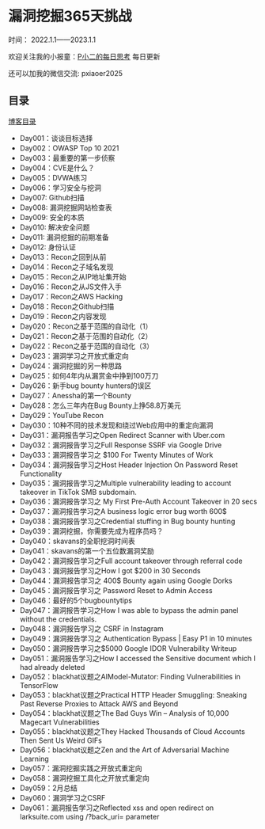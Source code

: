 # 漏洞挖掘365天挑战

时间： 2022.1.1——2023.1.1


欢迎关注我的小报童：[P小二的每日思考](https://xiaobot.net/p/pxiaoer)  每日更新


还可以加我的微信交流: pxiaoer2025

## 目录

[博客目录](https://pxiaoer.blog/2022/01/01/hacking-2022/)

- Day001：谈谈目标选择
- Day002：OWASP Top 10 2021
- Day003：最重要的第一步侦察
- Day004：CVE是什么？
- Day005：DVWA练习
- Day006：学习安全与挖洞
- Day007: Github扫描
- Day008: 漏洞挖掘网站检查表
- Day009: 安全的本质
- Day010: 解决安全问题
- Day011: 漏洞挖掘的前期准备
- Day012: 身份认证
- Day013：Recon之回到从前
- Day014：Recon之子域名发现
- Day015：Recon之从IP地址集开始
- Day016：Recon之从JS文件入手
- Day017：Recon之AWS Hacking
- Day018：Recon之Github扫描
- Day019：Recon之内容发现
- Day020：Recon之基于范围的自动化（1）
- Day021：Recon之基于范围的自动化（2）
- Day022：Recon之基于范围的自动化（3）
- Day023：漏洞学习之开放式重定向
- Day024：漏洞挖掘的另一种思路
- Day025：如何4年内从漏赏金中挣到100万刀
- Day026：新手bug bounty hunters的误区
- Day027：Anessha的第一个Bounty
- Day028：怎么三年内在Bug Bounty上挣58.8万美元
- Day029：YouTube Recon
- Day030：10种不同的技术发现和绕过Web应用中的重定向漏洞
- Day031：漏洞报告学习之Open Redirect Scanner with Uber.com
- Day032：漏洞报告学习之Full Response SSRF via Google Drive
- Day033：漏洞报告学习之 $100 For Twenty Minutes of Work
- Day034：漏洞报告学习之Host Header Injection On Password Reset Functionality
- Day035：漏洞报告学习之Multiple vulnerability leading to account takeover in TikTok SMB subdomain.
- Day036：漏洞报告学习之 My First Pre-Auth Account Takeover in 20 secs
- Day037：漏洞报告学习之A business logic error bug worth 600$
- Day038：漏洞报告学习之Credential stuffing in Bug bounty hunting
- Day039：漏洞挖掘，你需要先成为程序员吗？
- Day040：skavans的全职挖洞时间表
- Day041：skavans的第一个五位数漏洞奖励
- Day042：漏洞报告学习之Full account takeover through referral code
- Day043：漏洞报告学习之How I got $200 in 30 Seconds
- Day044：漏洞报告学习之 400$ Bounty again using Google Dorks
- Day045：漏洞报告学习之 Password Reset to Admin Access
- Day046：最好的5个bugbountytips
- Day047：漏洞报告学习之How I was able to bypass the admin panel without the credentials.
- Day048：漏洞报告学习之 CSRF in Instagram
- Day049：漏洞报告学习之 Authentication Bypass | Easy P1 in 10 minutes
- Day050：漏洞报告学习之$5000 Google IDOR Vulnerability Writeup
- Day051：漏洞报告学习之How I accessed the Sensitive document which I had already deleted
- Day052：blackhat议题之AIModel-Mutator: Finding Vulnerabilities in TensorFlow
- Day053：blackhat议题之Practical HTTP Header Smuggling: Sneaking Past Reverse Proxies to Attack AWS and Beyond
- Day054：blackhat议题之The Bad Guys Win – Analysis of 10,000 Magecart Vulnerabilities
- Day055：blackhat议题之They Hacked Thousands of Cloud Accounts Then Sent Us Weird GIFs
- Day056：blackhat议题之Zen and the Art of Adversarial Machine Learning
- Day057：漏洞挖掘实践之开放式重定向
- Day058：漏洞挖掘工具化之开放式重定向
- Day059：2月总结
- Day060：漏洞学习之CSRF
- Day061：漏洞报告学习之Reflected xss and open redirect on larksuite.com using /?back_uri= parameter
